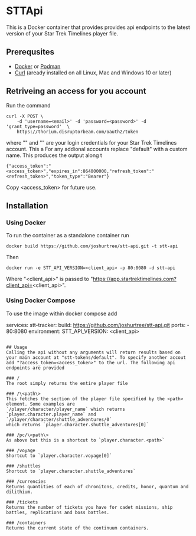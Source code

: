 # STTApi

This is a Docker container that provides provides api endpoints to the latest version of your Star Trek Timelines player file.

## Prerequsites
* [Docker](https://docker.com) or [Podman](https://podman.io)
* [Curl](https://curl.se) (aready installed on all Linux, Mac and Windows 10 or later)

## Retriveing an access for you account  
Run the command
```
curl -X POST \
    -d 'username=<email>' -d 'password=<password>' -d 'grant_type=password'  \
    https://thorium.disruptorbeam.com/oauth2/token 
```
where "<email>" and "<password>" are your login credentials for your Star Trek Timelines account. This a
For any addional accounts replace "default" with a custom name. This produces the output along t
```
{"access_token":"<access_token>","expires_in":864000000,"refresh_token":"<refresh_token>","token_type":"Bearer"}
```
Copy <access_token> for future use. 

## Installation
### Using Docker
To run the container as a standalone container run
```
docker build https://github.com/joshurtree/stt-api.git -t stt-api
```
Then
```
docker run -e STT_API_VERSION=<client_api> -p 80:8080 -d stt-api
```
Where "<client_api>" is passed to "https://app.startrektimelines.com?client_api=<client_api>".

### Using Docker Compose
To use the image within docker compose add 

services:
    stt-tracker:
        build: https://github.com/joshurtree/stt-api.git
        ports:
            - 80:8080
        environment:
            STT_API_VERSION: <client_api>
```

## Usage
Calling the api without any arguments will return results based on your main account at "stt-tokens/default". To specify another accout add "?access_token=<access_token>" to the url. The following api endpoints are provided

### /
The root simply returns the entire player file

### /\<path\>
This fetches the section of the player file specified by the <path> element. Some examples are 
`/player/character/player_name` which returns `player.character.player_name` and `/player/character/shuttle_adventures/0`
which returns `player.character.shuttle_adventures[0]`

### /pc/\<path\>
As above but this is a shortcut to `player.character.<path>`

### /voyage
Shortcut to `player.character.voyage[0]`

### /shuttles
Shortcut to `player.character.shuttle_adventures`

### /currencies
Returns quantities of each of chronitons, credits, honor, quantum and dilithium.

### /tickets
Returns the number of tickets you have for cadet missions, ship battles, replications and boss battles.

### /containers
Returns the current state of the continuum containers.